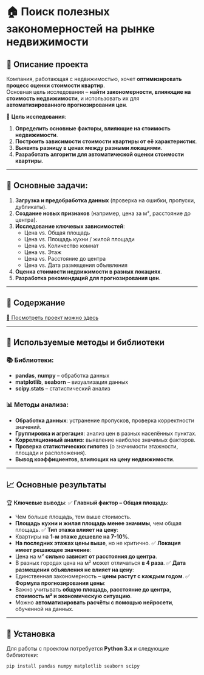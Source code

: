 # 🏠 Поиск полезных закономерностей на рынке недвижимости

## 📌 Описание проекта

Компания, работающая с недвижимостью, хочет **оптимизировать процесс оценки стоимости квартир**.  
Основная цель исследования – **найти закономерности, влияющие на стоимость недвижимости**, и использовать их для **автоматизированного прогнозирования цен**.

🎯 **Цель исследования**:
1. **Определить основные факторы, влияющие на стоимость недвижимости**.
2. **Построить зависимости стоимости квартиры от её характеристик**.
3. **Выявить разницу в ценах между разными локациями**.
4. **Разработать алгоритм для автоматической оценки стоимости квартиры**.

---

## 🎯 Основные задачи:
1. **Загрузка и предобработка данных** (проверка на ошибки, пропуски, дубликаты).
2. **Создание новых признаков** (например, цена за м², расстояние до центра).
3. **Исследование ключевых зависимостей**:
   - Цена vs. Общая площадь
   - Цена vs. Площадь кухни / жилой площади
   - Цена vs. Количество комнат
   - Цена vs. Этаж
   - Цена vs. Расстояние до центра
   - Цена vs. Дата размещения объявления
4. **Оценка стоимости недвижимости в разных локациях**.
5. **Разработка рекомендаций для прогнозирования цен**.

---

## 📂 Содержание

[📌 Посмотреть проект можно здесь](project/real_estate_patterns.ipynb)

---

## 🔬 Используемые методы и библиотеки

### 📚 **Библиотеки**:
- **pandas**, **numpy** – обработка данных
- **matplotlib**, **seaborn** – визуализация данных
- **scipy.stats** – статистический анализ

### 📊 **Методы анализа**:
- **Обработка данных**: устранение пропусков, проверка корректности значений.
- **Группировка и агрегация**: анализ цен в разных населённых пунктах.
- **Корреляционный анализ**: выявление наиболее значимых факторов.
- **Проверка статистических гипотез** (о значимости этажности, площади и расположения).
- **Вывод коэффициентов, влияющих на цену недвижимости**.

---

## 📈 **Основные результаты**

🏆 **Ключевые выводы**:
✅ **Главный фактор – Общая площадь**:  
   - Чем больше площадь, тем выше стоимость.
   - **Площадь кухни и жилая площадь менее значимы**, чем общая площадь.
✅ **Тип этажа влияет на цену**:
   - Квартиры на **1-м этаже дешевле на 7-10%**.
   - **На последних этажах цены выше**, но не критично.
✅ **Локация имеет решающее значение**:
   - Цена на м² **сильно зависит от расстояния до центра**.
   - В разных городах цена на м² может отличаться **в 4 раза**.
✅ **Дата размещения объявления не влияет на цену**:
   - Единственная закономерность – **цены растут с каждым годом**.
✅ **Формула прогнозирования цены**:
   - Важно учитывать **общую площадь, расстояние до центра, стоимость м² и экономическую ситуацию**.
   - Можно **автоматизировать расчёты с помощью нейросети**, обученной на данных.

---

## 🔧 **Установка**

Для работы с проектом потребуется **Python 3.x** и следующие библиотеки:

```bash
pip install pandas numpy matplotlib seaborn scipy
